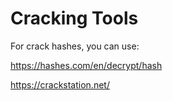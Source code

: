 # Cracking Tools

For crack hashes, you can use:

https://hashes.com/en/decrypt/hash

https://crackstation.net/
